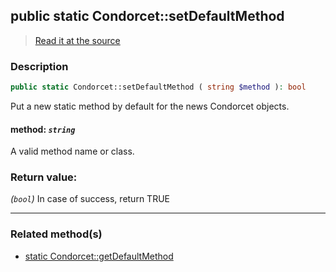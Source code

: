 ## public static Condorcet::setDefaultMethod

> [Read it at the source](https://github.com/julien-boudry/Condorcet/blob/master/src/Condorcet.php#L211)

### Description    

```php
public static Condorcet::setDefaultMethod ( string $method ): bool
```

Put a new static method by default for the news Condorcet objects.
    

#### **method:** *`string`*   
A valid method name or class.    


### Return value:   

*(`bool`)* In case of success, return TRUE


---------------------------------------

### Related method(s)      

* [static Condorcet::getDefaultMethod](/Docs/ApiReferences/Condorcet%20Class/public%20static%20Condorcet--getDefaultMethod.md)    
